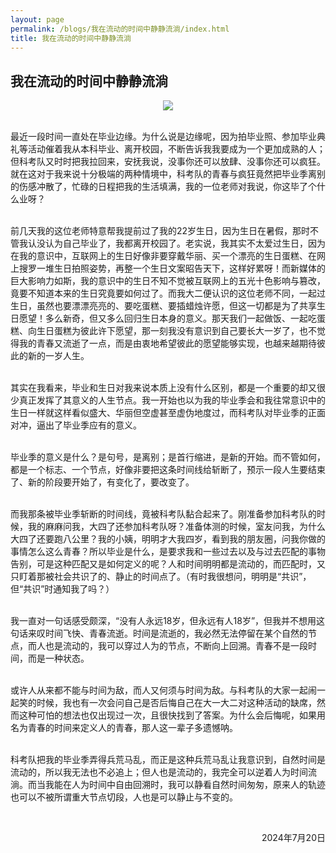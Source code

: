 ```yaml
---
layout: page
permalink: /blogs/我在流动的时间中静静流淌/index.html
title: 我在流动的时间中静静流淌
---
```


## 我在流动的时间中静静流淌

<center>
<img src="https://chen-minyang.github.io/images/blog1.jpg">
</center>

<br>最近一段时间一直处在毕业边缘。为什么说是边缘呢，因为拍毕业照、参加毕业典礼等活动催着我从本科毕业、离开校园，不断告诉我我要成为一个更加成熟的人；但科考队又时时把我拉回来，安抚我说，没事你还可以放肆、没事你还可以疯狂。就在这对于我来说十分极端的两种情境中，科考队的青春与疯狂竟然把毕业季离别的伤感冲散了，忙碌的日程把我的生活填满，我的一位老师对我说，你这毕了个什么业呀？

<br>前几天我的这位老师特意帮我提前过了我的22岁生日，因为生日在暑假，那时不管我认没认为自己毕业了，我都离开校园了。老实说，我其实不太爱过生日，因为在我的意识中，互联网上的生日好像非要穿戴华丽、买一个漂亮的生日蛋糕、在网上搜罗一堆生日拍照姿势，再整一个生日文案昭告天下，这样好累呀！而新媒体的巨大影响力如斯，我的意识中的生日不知不觉被互联网上的五光十色影响与篡改，竟要不知道本来的生日究竟要如何过了。而我大二便认识的这位老师不同，一起过生日，虽然也要漂漂亮亮的、要吃蛋糕、要插蜡烛许愿，但这一切都是为了共享生日愿望！多么新奇，但又多么回归生日本身的意义。那天我们一起做饭、一起吃蛋糕、向生日蛋糕为彼此许下愿望，那一刻我没有意识到自己要长大一岁了，也不觉得我的青春又流逝了一点，而是由衷地希望彼此的愿望能够实现，也越来越期待彼此的新的一岁人生。

<br>其实在我看来，毕业和生日对我来说本质上没有什么区别，都是一个重要的却又很少真正发挥了其意义的人生节点。我一开始也以为我的毕业季会和我往常意识中的生日一样就这样看似盛大、华丽但空虚甚至虚伪地度过，而科考队对毕业季的正面对冲，逼出了毕业季应有的意义。

<br>毕业季的意义是什么？是句号，是离别；是首行缩进，是新的开始。而不管如何，都是一个标志、一个节点，好像非要把这条时间线给斩断了，预示一段人生要结束了、新的阶段要开始了，有变化了，要改变了。

<br>而我那条被毕业季斩断的时间线，竟被科考队黏合起来了。刚准备参加科考队的时候，我的麻麻问我，大四了还参加科考队呀？准备体测的时候，室友问我，为什么大四了还要跑八公里？我的小姨，明明才大我四岁，看到我的朋友圈，问我你做的事情怎么这么青春？所以毕业是什么，是要求我和一些过去以及与过去匹配的事物告别，可是这种匹配又是如何定义的呢？人和时间明明都是流动的，而匹配时，又只盯着那被社会共识了的、静止的时间点了。（有时我很想问，明明是“共识”，但“共识”时通知我了吗？）

<br>我一直对一句话感受颇深，“没有人永远18岁，但永远有人18岁”，但我并不想用这句话来叹时间飞快、青春流逝。时间是流逝的，我必然无法停留在某个自然的节点，而人也是流动的，我可以穿过人为的节点，不断向上回溯。青春不是一段时间，而是一种状态。

<br>或许人从来都不能与时间为敌，而人又何须与时间为敌。与科考队的大家一起闹一起笑的时候，我也有一次会问自己是否后悔自己在大一大二对这种活动的缺席，然而这种可怕的想法也仅出现过一次，且很快找到了答案。为什么会后悔呢，如果用名为青春的时间来定义人的青春，那人这一辈子多遗憾呐。

<br>科考队把我的毕业季弄得兵荒马乱，而正是这种兵荒马乱让我意识到，自然时间是流动的，所以我无法也不必追上；但人也是流动的，我完全可以逆着人为时间流淌。而当我能在人为时间中自由回溯时，我可以静看自然时间匆匆，原来人的轨迹也可以不被所谓重大节点切段，人也是可以静止与不变的。

<br>

<p align="right">2024年7月20日</p>
